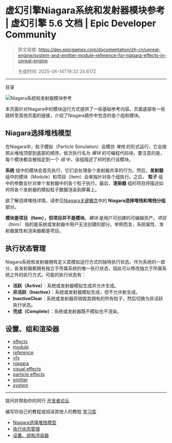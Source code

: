 # 虚幻引擎Niagara系统和发射器模块参考 | 虚幻引擎 5.6 文档 | Epic Developer Community

> 原文链接: https://dev.epicgames.com/documentation/zh-cn/unreal-engine/system-and-emitter-module-reference-for-niagara-effects-in-unreal-engine
> 
> 生成时间: 2025-06-14T19:32:24.617Z

---

目录

![Niagara系统和发射器模块参考](https://dev.epicgames.com/community/api/documentation/image/89308cf6-a1aa-4bb0-85dd-665dfc2626f8?resizing_type=fill&width=1920&height=335)

本页面针对Niagara中的模块运行方式提供了一些基础参考内容。页面底部有一些跳转至其他页面的链接，介绍了Niagara插件中包含的各个组和模块。

## Niagara选择堆栈模型

在Niagara中，粒子模拟（Particle Simulation）会模仿 *堆栈* 的形式运行，它会按照从堆栈顶部到底部的顺序，依次执行名为 *模块* 的可编程代码块。要注意的是，每个模块都会被指定到一个 *组* 中，该组描述了何时执行该模块。

**系统** 组中的模块会首先执行，它们会处理各个发射器共享的行为。然后，**发射器** 组中的模块（Module）和项目（Item）会单独针对各个组执行。之后， **粒子** 组中的参数会针对单个发射器中的各个粒子执行。最后，**渲染器** 组的项目将描述如何将各个发射器的模拟粒子数据渲染到屏幕上。

欲了解选择堆栈详情，请参见[Niagara关键概念](/documentation/zh-cn/unreal-engine/key-concepts-in-niagara-effects-for-unreal-engine)中的 **Niagara选择堆栈和堆栈分组** 部分。

**模块是项目（Item），但项目并不是模块**。*模块* 是用户可创建的可编辑资产。*项目（Item）* 指的是系统或发射器中用户无法创建的部分。举例而言，系统属性、发射器属性和渲染器都是项目。

## 执行状态管理

Niagara系统和发射器拥有定义其模拟运行方式的独特执行状态。作为系统的一部分，各发射器都拥有独立于所属系统的唯一执行状态，因此可以修改独立于所属系统之外的执行方式。可能的执行状态有：

-   **活跃（Active）**：系统或发射器模拟生成并允许生成。
-   **非活跃（Inactive）**：系统或发射器模拟生成，但不允许新生成。
-   **InactiveClear**：系统或发射器将销毁其拥有的所有粒子，然后切换为非活跃执行状态。
-   **完成（Complete）**：系统或发射器既不模拟也不渲染。

## 设置、组和渲染器

-   [effects](https://dev.epicgames.com/community/search?query=effects)
-   [module](https://dev.epicgames.com/community/search?query=module)
-   [reference](https://dev.epicgames.com/community/search?query=reference)
-   [vfx](https://dev.epicgames.com/community/search?query=vfx)
-   [niagara](https://dev.epicgames.com/community/search?query=niagara)
-   [visual effects](https://dev.epicgames.com/community/search?query=visual%20effects)
-   [particle effects](https://dev.epicgames.com/community/search?query=particle%20effects)
-   [emitter](https://dev.epicgames.com/community/search?query=emitter)
-   [system](https://dev.epicgames.com/community/search?query=system)

* * *

提问并帮助你的同行 [开发者论坛](https://forums.unrealengine.com/categories?tag=unreal-engine)

编写你自己的教程或阅读其他人的教程 [学习库](https://dev.epicgames.com/community/unreal-engine/learning)

-   [Niagara选择堆栈模型](/documentation/zh-cn/unreal-engine/system-and-emitter-module-reference-for-niagara-effects-in-unreal-engine#niagara%E9%80%89%E6%8B%A9%E5%A0%86%E6%A0%88%E6%A8%A1%E5%9E%8B)
-   [执行状态管理](/documentation/zh-cn/unreal-engine/system-and-emitter-module-reference-for-niagara-effects-in-unreal-engine#%E6%89%A7%E8%A1%8C%E7%8A%B6%E6%80%81%E7%AE%A1%E7%90%86)
-   [设置、组和渲染器](/documentation/zh-cn/unreal-engine/system-and-emitter-module-reference-for-niagara-effects-in-unreal-engine#%E8%AE%BE%E7%BD%AE%E3%80%81%E7%BB%84%E5%92%8C%E6%B8%B2%E6%9F%93%E5%99%A8)